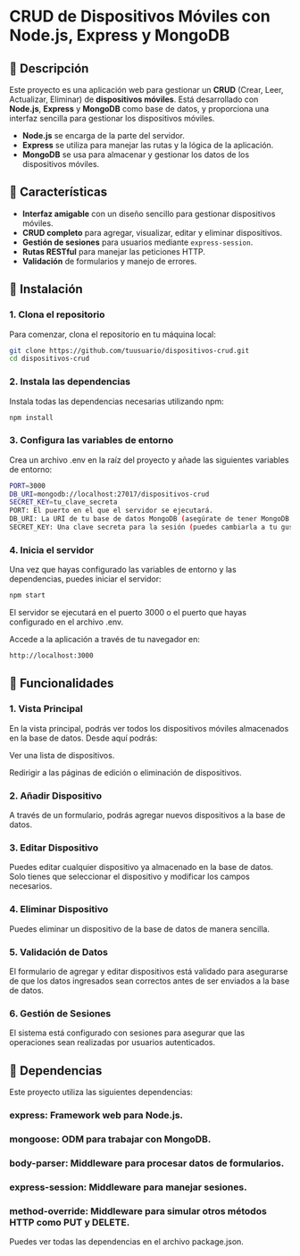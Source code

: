 # CRUD de Dispositivos Móviles con Node.js, Express y MongoDB


## 📌 Descripción

Este proyecto es una aplicación web para gestionar un **CRUD** (Crear, Leer, Actualizar, Eliminar) de **dispositivos móviles**. Está desarrollado con **Node.js**, **Express** y **MongoDB** como base de datos, y proporciona una interfaz sencilla para gestionar los dispositivos móviles.

- **Node.js** se encarga de la parte del servidor.
- **Express** se utiliza para manejar las rutas y la lógica de la aplicación.
- **MongoDB** se usa para almacenar y gestionar los datos de los dispositivos móviles.


## 🚀 Características

- **Interfaz amigable** con un diseño sencillo para gestionar dispositivos móviles.
- **CRUD completo** para agregar, visualizar, editar y eliminar dispositivos.
- **Gestión de sesiones** para usuarios mediante `express-session`.
- **Rutas RESTful** para manejar las peticiones HTTP.
- **Validación** de formularios y manejo de errores.


## 📌 Instalación

### 1. Clona el repositorio

Para comenzar, clona el repositorio en tu máquina local:

```sh
git clone https://github.com/tuusuario/dispositivos-crud.git
cd dispositivos-crud
```

### 2. Instala las dependencias

Instala todas las dependencias necesarias utilizando npm:

```sh
npm install
```

### 3. Configura las variables de entorno

Crea un archivo .env en la raíz del proyecto y añade las siguientes variables de entorno:

```sh
PORT=3000
DB_URI=mongodb://localhost:27017/dispositivos-crud
SECRET_KEY=tu_clave_secreta
PORT: El puerto en el que el servidor se ejecutará.
DB_URI: La URI de tu base de datos MongoDB (asegúrate de tener MongoDB corriendo localmente o utilizar un servicio de MongoDB en la nube).
SECRET_KEY: Una clave secreta para la sesión (puedes cambiarla a tu gusto).
```

### 4. Inicia el servidor

Una vez que hayas configurado las variables de entorno y las dependencias, puedes iniciar el servidor:

```sh
npm start
```

El servidor se ejecutará en el puerto 3000 o el puerto que hayas configurado en el archivo .env.

Accede a la aplicación a través de tu navegador en:

```sh
http://localhost:3000
```


## 📌 Funcionalidades

### 1. Vista Principal

En la vista principal, podrás ver todos los dispositivos móviles almacenados en la base de datos. Desde aquí podrás:

Ver una lista de dispositivos.

Redirigir a las páginas de edición o eliminación de dispositivos.

### 2. Añadir Dispositivo

A través de un formulario, podrás agregar nuevos dispositivos a la base de datos.

### 3. Editar Dispositivo

Puedes editar cualquier dispositivo ya almacenado en la base de datos. Solo tienes que seleccionar el dispositivo y modificar los campos necesarios.

### 4. Eliminar Dispositivo

Puedes eliminar un dispositivo de la base de datos de manera sencilla.

### 5. Validación de Datos

El formulario de agregar y editar dispositivos está validado para asegurarse de que los datos ingresados sean correctos antes de ser enviados a la base de datos.

### 6. Gestión de Sesiones

El sistema está configurado con sesiones para asegurar que las operaciones sean realizadas por usuarios autenticados.


## 📌 Dependencias

Este proyecto utiliza las siguientes dependencias:

### express: Framework web para Node.js.

### mongoose: ODM para trabajar con MongoDB.

### body-parser: Middleware para procesar datos de formularios.

### express-session: Middleware para manejar sesiones.

### method-override: Middleware para simular otros métodos HTTP como PUT y DELETE.

Puedes ver todas las dependencias en el archivo package.json.